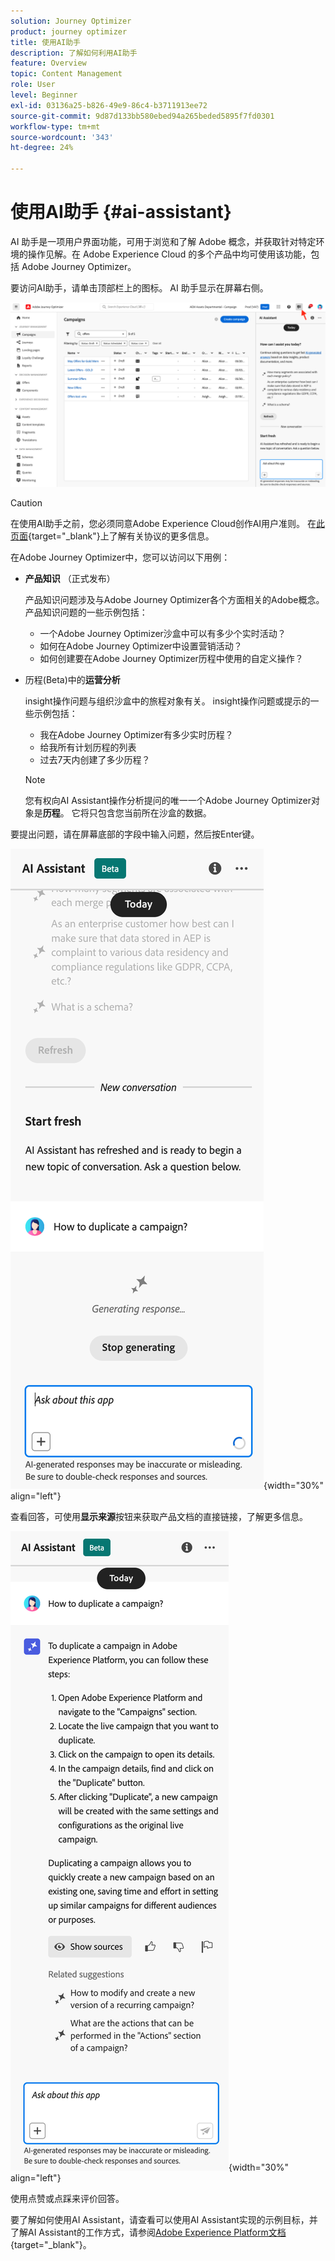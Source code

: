 ```yaml
---
solution: Journey Optimizer
product: journey optimizer
title: 使用AI助手
description: 了解如何利用AI助手
feature: Overview
topic: Content Management
role: User
level: Beginner
exl-id: 03136a25-b826-49e9-86c4-b3711913ee72
source-git-commit: 9d87d133bb580ebed94a265beded5895f7fd0301
workflow-type: tm+mt
source-wordcount: '343'
ht-degree: 24%

---
```


# 使用AI助手 {#ai-assistant}

AI 助手是一项用户界面功能，可用于浏览和了解 Adobe 概念，并获取针对特定环境的操作见解。在 Adobe Experience Cloud 的多个产品中均可使用该功能，包括 Adobe Journey Optimizer。

要访问AI助手，请单击顶部栏上的图标。 AI 助手显示在屏幕右侧。

![](assets/do-not-localize/ai-assistant-open.png)


>[!CAUTION]
>
>在使用AI助手之前，您必须同意Adobe Experience Cloud创作AI用户准则。 在[此页面](https://experienceleague.adobe.com/zh-hans/docs/experience-platform/ai-assistant/home){target="_blank"}上了解有关协议的更多信息。

在Adobe Journey Optimizer中，您可以访问以下用例：

* **产品知识** （正式发布）

  产品知识问题涉及与Adobe Journey Optimizer各个方面相关的Adobe概念。 产品知识问题的一些示例包括：

   * 一个Adobe Journey Optimizer沙盒中可以有多少个实时活动？
   * 如何在Adobe Journey Optimizer中设置营销活动？
   * 如何创建要在Adobe Journey Optimizer历程中使用的自定义操作？


* 历程(Beta)中的&#x200B;**运营分析**

  insight操作问题与组织沙盒中的旅程对象有关。 insight操作问题或提示的一些示例包括：

   * 我在Adobe Journey Optimizer有多少实时历程？
   * 给我所有计划历程的列表
   * 过去7天内创建了多少历程？

  >[!NOTE]
  >
  >您有权向AI Assistant操作分析提问的唯一一个Adobe Journey Optimizer对象是&#x200B;**历程**。 它将只包含您当前所在沙盒的数据。


要提出问题，请在屏幕底部的字段中输入问题，然后按Enter键。

![](assets/do-not-localize/ai-assistant-ask.png){width="30%" align="left"}

查看回答，可使用&#x200B;**显示来源**&#x200B;按钮来获取产品文档的直接链接，了解更多信息。

![](assets/do-not-localize/ai-assistant-answer.png){width="30%" align="left"}

使用点赞或点踩来评价回答。

要了解如何使用AI Assistant，请查看可以使用AI Assistant实现的示例目标，并了解AI Assistant的工作方式，请参阅[Adobe Experience Platform文档](https://experienceleague.adobe.com/zh-hans/docs/experience-platform/ai-assistant/home){target="_blank"}。
